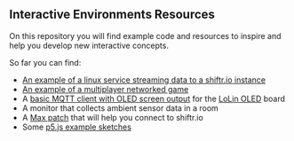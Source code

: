 ## Interactive Environments Resources

On this repository you will find example code and resources to inspire and help you develop new interactive concepts.

So far you can find:

- [An example of a linux service streaming data to a shiftr.io instance ](https://idstudiolab.github.io/interactive-environments/MQTT-demo-projects/spirit)
- [An example of a multiplayer networked game](https://idstudiolab.github.io/interactive-environments/MQTT-demo-projects/tapGame/)
- A [basic MQTT client with OLED screen output](https://idstudiolab.github.io/interactive-environments/MQTT-demo-projects/lolin_oled_mqtt_simple/) for the [LoLin OLED](https://bit.ly/2xkBlO5) board
- A monitor that collects ambient sensor data in a room
- A [Max patch](https://github.com/idstudiolab/interactive-environments/tree/master/MQTT-demo-projects/max-node-interface) that will help you connect to shiftr.io
- Some [p5.js example sketches](https://idstudiolab.github.io/interactive-environments/p5js-demo/)
